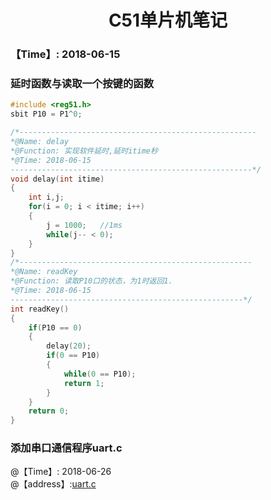 <h1 align="center">C51单片机笔记</h1>

### 【Time】: 2018-06-15

### 延时函数与读取一个按键的函数

```c
#include <reg51.h>
sbit P10 = P1^0;

/*-----------------------------------------------------
*@Name: delay
*@Function: 实现软件延时,延时itime秒
*@Time: 2018-06-15
------------------------------------------------------*/
void delay(int itime)
{
    int i,j;
    for(i = 0; i < itime; i++)
    {
        j = 1000;   //1ms
        while(j-- < 0);
    }
}
/*----------------------------------------------------
*@Name: readKey
*@Function: 读取P10口的状态，为1时返回1.
*@Time: 2018-06-15
----------------------------------------------------*/
int readKey()
{
    if(P10 == 0)
    {
        delay(20);
        if(0 == P10)
        {
            while(0 == P10);
            return 1;
        }
    }
    return 0;
}
```

### 添加串口通信程序uart.c
@【Time】: 2018-06-26  
@【address】:[uart.c](https://github.com/54fire/C51/blob/master/uart.c)
